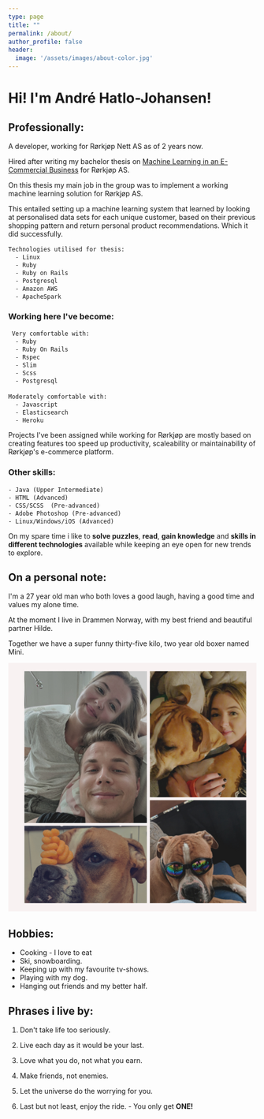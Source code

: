 ```yaml
---
type: page
title: ""
permalink: /about/
author_profile: false
header:
  image: '/assets/images/about-color.jpg'
---
```


# Hi! I'm André Hatlo-Johansen!


## Professionally:

A developer, working for Rørkjøp Nett AS as of 2 years now.

Hired after writing my bachelor thesis on [Machine Learning in an E-Commercial Business](https://drive.google.com/open?id=1ZTvTA2Uo2WnMI_grts0aJcPWlR_Hje06) for Rørkjøp AS.

On this thesis my main job in the group was to implement a working machine learning solution for Rørkjøp AS.

This entailed setting up a machine learning system that learned by looking at personalised data sets for each unique customer, based on their previous shopping pattern and return personal product recommendations. Which it did successfully.

    Technologies utilised for thesis:
      - Linux
      - Ruby
      - Ruby on Rails
      - Postgresql
      - Amazon AWS
      - ApacheSpark

### Working here I've become:

     Very comfortable with:
      - Ruby
      - Ruby On Rails
      - Rspec
      - Slim
      - Scss
      - Postgresql

    Moderately comfortable with:
      - Javascript
      - Elasticsearch
      - Heroku

Projects I've been assigned while working for Rørkjøp are mostly based on creating features too speed up productivity, scaleability or maintainability of Rørkjøp's e-commerce platform.

### Other skills:

    - Java (Upper Intermediate)
    - HTML (Advanced)
    - CSS/SCSS  (Pre-advanced)
    - Adobe Photoshop (Pre-advanced)
    - Linux/Windows/iOS (Advanced)

On my spare time i like to **solve puzzles**, **read**, **gain knowledge** and **skills in different technologies** available while keeping an eye open for new trends to explore.

## On a personal note:

I'm a 27 year old man who both loves a good laugh, having a good time and values my alone time.

At the moment I live in Drammen Norway, with my best friend and beautiful partner Hilde.

Together we have a super funny thirty-five kilo, two year old boxer named Mini.

<img src="/assets/images/fam.jpg" alt="my family"/>

## Hobbies:

  - Cooking - I love to eat
  - Ski, snowboarding.
  - Keeping up with my favourite tv-shows.
  - Playing with my dog.
  - Hanging out friends and my better half.


## Phrases i live by:

  1. Don't take life too seriously.

  2. Live each day as it would be your last.

  3. Love what you do, not what you earn.

  4. Make friends, not enemies.

  5. Let the universe do the worrying for you.

  6. Last but not least, enjoy the ride.
    - You only get **ONE!**
